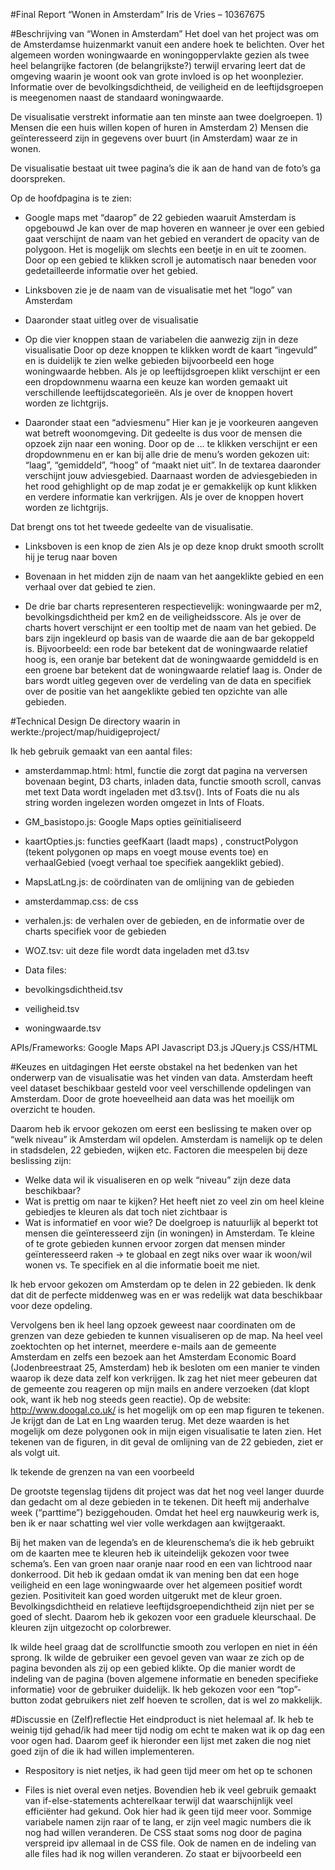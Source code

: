 #Final Report
“Wonen  in Amsterdam”
Iris de Vries – 10367675

#Beschrijving van “Wonen in Amsterdam”
Het doel van het project was om de Amsterdamse huizenmarkt vanuit een andere hoek te belichten. Over het algemeen worden woningwaarde en woningoppervlakte gezien als twee heel belangrijke factoren (de belangrijkste?) terwijl ervaring leert dat de omgeving waarin je woont ook van grote invloed is op het woonplezier. Informatie over de bevolkingsdichtheid, de veiligheid en de leeftijdsgroepen is meegenomen naast de standaard woningwaarde.

De visualisatie verstrekt informatie aan ten minste aan twee doelgroepen. 1) Mensen die een huis willen kopen of huren in Amsterdam 2) Mensen die geïnteresseerd zijn in gegevens over buurt (in Amsterdam) waar ze in wonen.

De visualisatie bestaat uit twee pagina’s die ik aan de hand van de foto’s ga doorspreken.
 
Op de hoofdpagina is te zien:
- Google maps met “daarop” de 22 gebieden waaruit Amsterdam is opgebouwd
Je kan over de map hoveren en wanneer je over een gebied gaat verschijnt de naam van het gebied en verandert de opacity van de polygoon. Het is mogelijk om slechts een beetje in en uit te zoomen. Door op een gebied te klikken scroll je automatisch naar beneden voor gedetailleerde informatie over het gebied.

- Linksboven zie je de naam van de visualisatie met het “logo” van Amsterdam
- Daaronder staat uitleg over de visualisatie

- Op die vier knoppen staan de variabelen die aanwezig zijn  in deze visualisatie
Door op deze knoppen te klikken wordt de kaart “ingevuld” en is duidelijk te zien welke gebieden bijvoorbeeld een hoge woningwaarde hebben. Als je op leeftijdsgroepen klikt verschijnt er een een dropdownmenu waarna een keuze kan worden gemaakt uit verschillende leeftijdscategorieën. Als je over de knoppen hovert worden ze lichtgrijs.

- Daaronder staat een “adviesmenu” 
Hier kan je je voorkeuren aangeven wat betreft woonomgeving. Dit gedeelte is dus voor de mensen die opzoek zijn naar een woning. Door op de … te klikken verschijnt er een dropdownmenu en er kan bij alle drie de menu’s worden gekozen uit: “laag”, “gemiddeld”, “hoog” of “maakt niet uit”. In de textarea daaronder verschijnt jouw adviesgebied. Daarnaast worden de adviesgebieden in het rood gehighlight op de map zodat je er gemakkelijk op kunt klikken en verdere informatie kan verkrijgen. Als je over de knoppen hovert worden ze lichtgrijs.

Dat brengt ons tot het tweede gedeelte van de visualisatie. 
 
- Linksboven is een knop de zien
Als je op deze knop drukt smooth scrollt hij je terug naar boven

- Bovenaan in het midden zijn de naam van het aangeklikte gebied en een verhaal over dat gebied te zien.

- De drie bar charts representeren respectievelijk: woningwaarde per m2, bevolkingsdichtheid per km2 en de veiligheidsscore.
Als je over de charts hovert verschijnt er een tooltip met de naam van het gebied. De bars zijn ingekleurd op basis van de waarde die aan de bar gekoppeld is. Bijvoorbeeld: een rode bar betekent dat de woningwaarde relatief hoog is, een oranje bar betekent dat de woningwaarde gemiddeld is en een groene bar betekent dat de woningwaarde relatief laag is. Onder de bars wordt uitleg gegeven over de verdeling van de data en specifiek over de positie van het aangeklikte gebied ten opzichte van alle gebieden.

#Technical Design
De directory waarin in werkte:/project/map/huidigeproject/

Ik heb gebruik gemaakt van een aantal files:
- amsterdammap.html: html, functie die zorgt dat pagina na verversen bovenaan begint, D3 charts, inladen data, functie smooth scroll, canvas met text
Data wordt ingeladen met d3.tsv(). Ints of Foats die nu als string worden ingelezen worden omgezet in Ints of Floats. 

- GM_basistopo.js: Google Maps opties geïnitialiseerd  
- kaartOpties.js: functies geefKaart (laadt maps) , constructPolygon (tekent polygonen op maps en voegt mouse events toe)  en verhaalGebied (voegt verhaal toe specifiek aangeklikt gebied).
- MapsLatLng.js: de coördinaten van de omlijning van de gebieden
- amsterdammap.css: de css
- verhalen.js: de verhalen over de gebieden, en de informatie over de charts specifiek voor de gebieden
- WOZ.tsv: 
uit deze file wordt data ingeladen met d3.tsv

- Data files:
- bevolkingsdichtheid.tsv
- veiligheid.tsv
- woningwaarde.tsv


APIs/Frameworks:
Google Maps API
Javascript
D3.js
JQuery.js
CSS/HTML

#Keuzes en uitdagingen
Het eerste obstakel na het bedenken van het onderwerp van de visualisatie was het vinden van data. Amsterdam heeft veel dataset beschikbaar gesteld voor veel verschillende opdelingen van Amsterdam. Door de grote hoeveelheid aan data was het moeilijk om overzicht te houden. 

Daarom heb ik ervoor gekozen om eerst een beslissing te maken over op “welk niveau” ik Amsterdam wil opdelen. Amsterdam is namelijk op te delen in stadsdelen, 22 gebieden, wijken etc. Factoren die meespelen bij deze beslissing zijn: 
- Welke data wil ik visualiseren en op welk “niveau” zijn deze data beschikbaar?
- Wat is prettig om naar te kijken? Het heeft niet zo veel zin om heel kleine gebiedjes te kleuren als dat toch  niet zichtbaar is
- Wat is informatief en voor wie? De doelgroep is natuurlijk al beperkt tot mensen die geïnteresseerd zijn (in woningen) in Amsterdam. Te kleine of te grote gebieden kunnen ervoor zorgen dat mensen minder geïnteresseerd raken -> te globaal en zegt niks over waar ik woon/wil wonen vs. Te specifiek en al die informatie boeit me niet.

Ik heb ervoor gekozen om Amsterdam op te delen in 22 gebieden. Ik denk dat dit de perfecte middenweg was en er was redelijk wat data beschikbaar voor deze opdeling.

Vervolgens ben ik heel lang opzoek geweest naar coordinaten om de grenzen van deze gebieden te kunnen visualiseren op de map. Na heel veel zoektochten op het internet, meerdere e-mails aan de gemeente Amsterdam en zelfs een bezoek aan het Amsterdam Economic Board (Jodenbreestraat 25, Amsterdam) heb ik besloten om een manier te vinden waarop ik deze data zelf kon verkrijgen. Ik zag het niet meer gebeuren dat de gemeente zou reageren op mijn mails en andere verzoeken (dat klopt ook, want ik heb nog steeds geen reactie). Op de website: http://www.doogal.co.uk/ is het mogelijk om op een map figuren te tekenen. Je krijgt dan de Lat en Lng waarden terug. Met deze waarden is het mogelijk om deze polygonen ook in mijn eigen visualisatie te laten zien. Het tekenen van de figuren, in dit geval de omlijning van de 22 gebieden, ziet er als volgt uit.

Ik tekende de grenzen na van een voorbeeld

De grootste tegenslag tijdens dit project was dat het nog veel langer duurde dan gedacht om al deze gebieden in te tekenen. Dit heeft mij anderhalve week (“parttime”) beziggehouden. Omdat het heel erg nauwkeurig werk is, ben ik er naar schatting wel vier volle werkdagen aan kwijtgeraakt.

Bij het maken van de legenda’s en de kleurenschema’s die ik heb gebruikt om de kaarten mee te kleuren heb ik uiteindelijk gekozen voor twee schema’s. Een van groen naar oranje naar rood en een van lichtrood naar donkerrood. Dit heb ik gedaan omdat ik van mening ben dat een hoge veiligheid en een lage woningwaarde over het algemeen positief wordt gezien. Positiviteit kan goed worden uitgerukt met de kleur groen. Bevolkingsdichtheid en relatieve leeftijdsgroependichtheid zijn niet per se goed of slecht. Daarom heb ik gekozen voor een graduele kleurschaal. De kleuren zijn uitgezocht op colorbrewer.

Ik wilde heel graag dat de scrollfunctie smooth zou verlopen en niet in één sprong. Ik wilde de gebruiker een gevoel geven van waar ze zich op de pagina bevonden als zij op een gebied klikte. Op die manier wordt de indeling van de pagina (boven algemene informatie en beneden specifieke informatie) voor de gebruiker duidelijk. Ik heb gekozen voor een “top”-button zodat gebruikers niet zelf hoeven te scrollen, dat is wel zo makkelijk.

#Discussie en (Zelf)reflectie
Het eindproduct is niet helemaal af. Ik heb te weinig tijd gehad/ik had meer tijd nodig om echt te maken wat ik op dag een voor ogen had. Daarom geef ik hieronder een lijst met zaken die nog niet goed zijn of die ik had willen implementeren.

- Respository is niet netjes, ik had geen tijd meer om het op te schonen

- Files is niet overal even netjes. Bovendien heb ik veel gebruik gemaakt van if-else-statements achterelkaar terwijl dat waarschijnlijk veel efficiënter had gekund. Ook hier had ik geen tijd meer voor. Sommige variabele namen zijn raar of te lang, er zijn veel magic numbers die ik nog had willen veranderen. De CSS staat soms nog door de pagina verspreid ipv allemaal in de CSS file. Ook de namen en de indeling van alle files had ik nog willen veranderen. Zo staat er bijvoorbeeld een <script> in de html pagina die ik daar niet wilde hebben.

- De data is niet netjes en voor de charts gebruik ik losse tsv files. Ik had voor alles een groot bestand willen maken dat ik kon inladen.


- Bar charts:
Ik zou willen dat de kleuren niet in drie categorieën waren opgedeeld, maar in de categorieën waarin de map ook is opgedeeld
- y-as label is niet zichtbaar
- opmaak tooltip (lettertype, kleur etc. Zou ik veranderen in iets wat meer bij de rest past)

- De verhalen bij de gebieden bevatten soms nog rare tekens en voor twee gebieden is er zelfs geen verhaal beschikbaar (er was geen analyse beschikbaar). Ik wilde zelf nog wat opzoeken over deze gebieden.

- Ik had geen tijd meer om de specifieke gebiedsinformatie over veiligheid toe te voegen onder de chart.

- Het was de bedoeling om de grootte van de labels van de gebieden dynamisch te maken en onder dat label nog informatie te plaatsen over bv. De woningwaarde van dat gebied.

- Ik heb leeftijdsgroepen niet verwerkt in het advies en in de specifieke informatie omdat dat te veel tijd zou kosten (zeven verschillende leeftijdsgroepen). Ik wilde een tabel toevoegen aan de pagina met gekleurde cijfers (licht-donkerrood) om aan de geven hoe veel procent van de bevolking in een bepaald gebied uit een bepaalde leeftijdscategorie kwam. 

- Ik wilde nog een “bepaal opnieuw”-knop maken zodat je het advies nog eens kon bepalen zonder dat het advies verkeerd werd weergegeven in de textarea.

- Het advies wordt nu gegeven in een textarea omdat je op die manier makkelijk door een lange lijst kan scrollen en het ook niet erg is als er maar een naam in komt te staan. Bij het geven van het advies kleurt nu ook de kaart. Dat duurt wel lang, maar dat neem ik maar voor lief. Eerst sloeg hij helemaal op hol als je meerdere buttons aanklikte. Opgelost door aan te geven dat een button niet meer aangeklikt is nadat info is verwerkt, maar omdat dat zo snel gaat zie je niet meer dat een button aangevinkt is. Ik wilde een manier bedenken waarop je de radiobuttons wel kan blijven selecteren

- Het was de bedoeling om de bar te selecteren die correspondeert met het aangeklikte gebied. Dit wilde ik doen door de bar te omlijnen met een zwarte rand. Dit is helaas niet gelukt. Daarnaast wilde ik nog een animatie toevoegen waarbij er de mogelijkheid was om te kiezen tussen geordende data van klein naar groot of geordend op gebieden. 

Hoewel ik niet tevreden ben met de visualisatie ben ik wel tevreden over het leerproces. Een half jaar geleden wist ik helemaal niks af van programmeren en nu heb ik een half-werkende visualisatie gemaakt. Dat is toch vooruitgang ;). Ik hoop in de toekomst meer te leren en beter te worden zodat ik iets kan maken waar ik trots op ben.
#Bronnen
Zet csv om in Json
http://www.convertcsv.com/csv-to-json.htm
smooth scroll functie
https://coderwall.com/p/hujlhg/smooth-scrolling-without-jquery
Data Amsterdam
http://www.amsterdamopendata.nl/home
Gebiedsanalyses Amsterdam
http://www.ois.amsterdam.nl/nieuws/gebiedsanalyses-gebiedsgericht-werken
Gebiedsindeling voorbeeld Amsterdam
http://maps.amsterdam.nl/gebiedsindeling/?LANG=nl
Site voor polygonen
http://www.doogal.co.uk/
